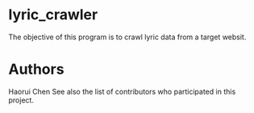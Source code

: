 # lyric_crawler
The objective of this program is to crawl lyric data from a target websit. 



# Authors
Haorui Chen
See also the list of contributors who participated in this project.
